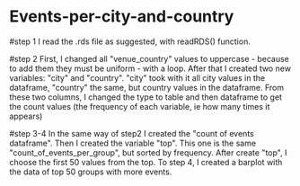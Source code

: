 # Events-per-city-and-country

#step 1
I read the .rds file as suggested, with readRDS() function.

#step 2
First, I changed all "venue_country" values to uppercase - because to add them they must be uniform - with a loop. After that I created two new variables: "city" and "country". "city" took with it all city values in the dataframe, "country" the same, but country values in the dataframe. From these two columns, I changed the type to table and then dataframe to get the count values (the frequency of each variable, ie how many times it appears)

#step 3-4
In the same way of step2 I created the "count of events dataframe". Then I created the variable "top". This one is the same "count_of_events_per_group", but sorted by frequency. After create "top", I choose the first 50 values from the top.
To step 4, I created a barplot with the data of top 50 groups with more events.

